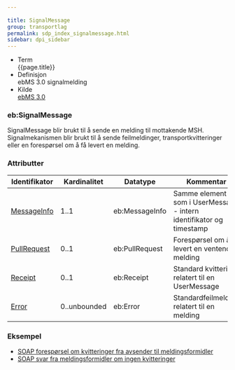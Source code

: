 ```yaml
---
 
title: SignalMessage  
group: transportlag
permalink: sdp_index_signalmessage.html
sidebar: dpi_sidebar
---
```


  - Term  
    {{page.title}}
  - Definisjon  
    ebMS 3.0 signalmelding
  - Kilde  
    [ebMS 3.0](http://docs.oasis-open.org/ebxml-msg/ebms/v3.0/core/os/ebms_core-3.0-spec-os.html)

### eb:SignalMessage

SignalMessage blir brukt til å sende en melding til mottakende MSH.
Signalmekanismen blir brukt til å sende feilmeldinger,
transportkvitteringer eller en forespørsel om å få levert en melding.

### Attributter

| Identifikator | Kardinalitet | Datatype | Kommentar |
| --- | --- | --- | --- |
| [MessageInfo](../UserMessage/MessageInfo.md) | 1..1 | eb:MessageInfo | Samme element som i UserMessage - intern identifikator og timestamp |
| [PullRequest](PullRequest.md) | 0..1 | eb:PullRequest | Forespørsel om å få levert en ventende melding |
| [Receipt](Receipt.md) | 0..1 | eb:Receipt | Standard kvittering relatert til en UserMessage |
| [Error](Error.md) | 0..unbounded | eb:Error | Standardfeilmelding relatert til en melding |

### Eksempel

  - [SOAP forespørsel om kvitteringer fra avsender til
    meldingsformidler](https://difi.github.io/felleslosninger/resources/begrep/sikkerDigitalPost/eksempler/soap/5_request_forespoersel_om_forretningskvittering_fra_postavsender_til_meldingsformidler.xml)
  - [SOAP svar fra meldingsformidler om ingen
    kvitteringer](https://difi.github.io/felleslosninger/resources/begrep/sikkerDigitalPost/eksempler/soap/6_response_error_fra_meldingsformidler_til_postavsender.xml)
